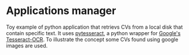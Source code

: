 # Applications manager
Toy example of python application that retrievs CVs from a local disk that contain specific text. It uses [pytesseract](https://github.com/madmaze/pytesseract), a python wrapper for [Google's Tesseract-OCR](https://github.com/tesseract-ocr/tesseract). To illustrate the concept some CVs found using google images are used.
